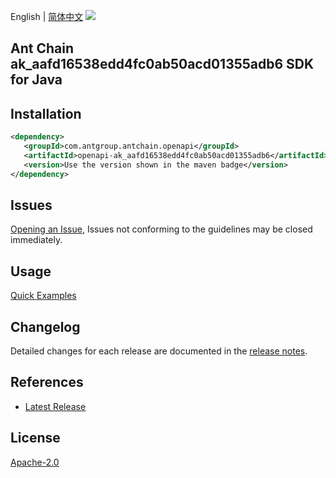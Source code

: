 English | [简体中文](README-CN.md)
![](https://aliyunsdk-pages.alicdn.com/icons/AlibabaCloud.svg)

## Ant Chain ak_aafd16538edd4fc0ab50acd01355adb6 SDK for Java

## Installation

```xml
<dependency>
   <groupId>com.antgroup.antchain.openapi</groupId>
   <artifactId>openapi-ak_aafd16538edd4fc0ab50acd01355adb6</artifactId>
   <version>Use the version shown in the maven badge</version>
</dependency>
```

## Issues
[Opening an Issue](https://github.com/alipay/antchain-openapi-prod-sdk/issues/new), Issues not conforming to the guidelines may be closed immediately.

## Usage
[Quick Examples](https://github.com/alipay/antchain-openapi-prod-sdk/blob/master/docs/0-Examples-EN.md#quick-examples)

## Changelog
Detailed changes for each release are documented in the [release notes](./ChangeLog.txt).

## References
* [Latest Release](https://github.com/alipay/antchain-openapi-prod-sdk/)

## License
[Apache-2.0](http://www.apache.org/licenses/LICENSE-2.0)
